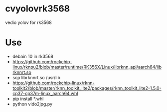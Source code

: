 # cvyolovrk3568
vedio yolov for rk3568

# Use
- debain 10 in rk3568
- https://github.com/rockchip-linux/rknpu2/blob/master/runtime/RK356X/Linux/librknn_api/aarch64/librknnrt.so
- scp librknnrt.so /usr/lib
- https://github.com/rockchip-linux/rknn-toolkit2/blob/master/rknn_toolkit_lite2/packages/rknn_toolkit_lite2-1.5.0-cp37-cp37m-linux_aarch64.whl
- pip install *.whl
- python vido2jpg.py
